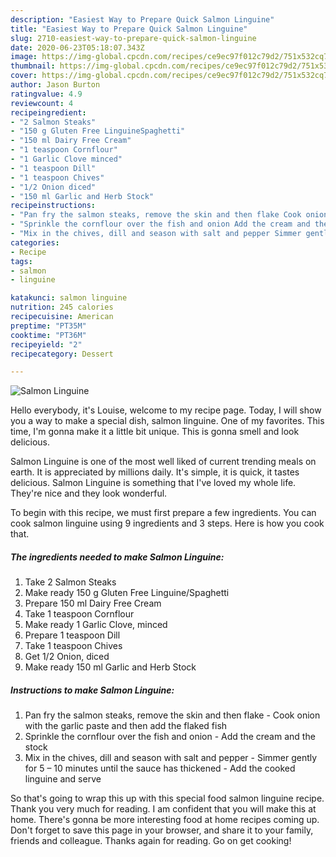 ```yaml
---
description: "Easiest Way to Prepare Quick Salmon Linguine"
title: "Easiest Way to Prepare Quick Salmon Linguine"
slug: 2710-easiest-way-to-prepare-quick-salmon-linguine
date: 2020-06-23T05:18:07.343Z
image: https://img-global.cpcdn.com/recipes/ce9ec97f012c79d2/751x532cq70/salmon-linguine-recipe-main-photo.jpg
thumbnail: https://img-global.cpcdn.com/recipes/ce9ec97f012c79d2/751x532cq70/salmon-linguine-recipe-main-photo.jpg
cover: https://img-global.cpcdn.com/recipes/ce9ec97f012c79d2/751x532cq70/salmon-linguine-recipe-main-photo.jpg
author: Jason Burton
ratingvalue: 4.9
reviewcount: 4
recipeingredient:
- "2 Salmon Steaks"
- "150 g Gluten Free LinguineSpaghetti"
- "150 ml Dairy Free Cream"
- "1 teaspoon Cornflour"
- "1 Garlic Clove minced"
- "1 teaspoon Dill"
- "1 teaspoon Chives"
- "1/2 Onion diced"
- "150 ml Garlic and Herb Stock"
recipeinstructions:
- "Pan fry the salmon steaks, remove the skin and then flake Cook onion with the garlic paste and then add the flaked fish"
- "Sprinkle the cornflour over the fish and onion Add the cream and the stock"
- "Mix in the chives, dill and season with salt and pepper Simmer gently for 5 – 10 minutes until the sauce has thickened Add the cooked linguine and serve"
categories:
- Recipe
tags:
- salmon
- linguine

katakunci: salmon linguine 
nutrition: 245 calories
recipecuisine: American
preptime: "PT35M"
cooktime: "PT36M"
recipeyield: "2"
recipecategory: Dessert

---
```



![Salmon Linguine](https://img-global.cpcdn.com/recipes/ce9ec97f012c79d2/751x532cq70/salmon-linguine-recipe-main-photo.jpg)

Hello everybody, it's Louise, welcome to my recipe page. Today, I will show you a way to make a special dish, salmon linguine. One of my favorites. This time, I'm gonna make it a little bit unique. This is gonna smell and look delicious.

Salmon Linguine is one of the most well liked of current trending meals on earth. It is appreciated by millions daily. It's simple, it is quick, it tastes delicious. Salmon Linguine is something that I've loved my whole life. They're nice and they look wonderful.




To begin with this recipe, we must first prepare a few ingredients. You can cook salmon linguine using 9 ingredients and 3 steps. Here is how you cook that.

<!--inarticleads1-->

##### The ingredients needed to make Salmon Linguine:

1. Take 2 Salmon Steaks
1. Make ready 150 g Gluten Free Linguine/Spaghetti
1. Prepare 150 ml Dairy Free Cream
1. Take 1 teaspoon Cornflour
1. Make ready 1 Garlic Clove, minced
1. Prepare 1 teaspoon Dill
1. Take 1 teaspoon Chives
1. Get 1/2 Onion, diced
1. Make ready 150 ml Garlic and Herb Stock




<!--inarticleads2-->

##### Instructions to make Salmon Linguine:

1. Pan fry the salmon steaks, remove the skin and then flake - Cook onion with the garlic paste and then add the flaked fish
1. Sprinkle the cornflour over the fish and onion - Add the cream and the stock
1. Mix in the chives, dill and season with salt and pepper - Simmer gently for 5 – 10 minutes until the sauce has thickened - Add the cooked linguine and serve




So that's going to wrap this up with this special food salmon linguine recipe. Thank you very much for reading. I am confident that you will make this at home. There's gonna be more interesting food at home recipes coming up. Don't forget to save this page in your browser, and share it to your family, friends and colleague. Thanks again for reading. Go on get cooking!
